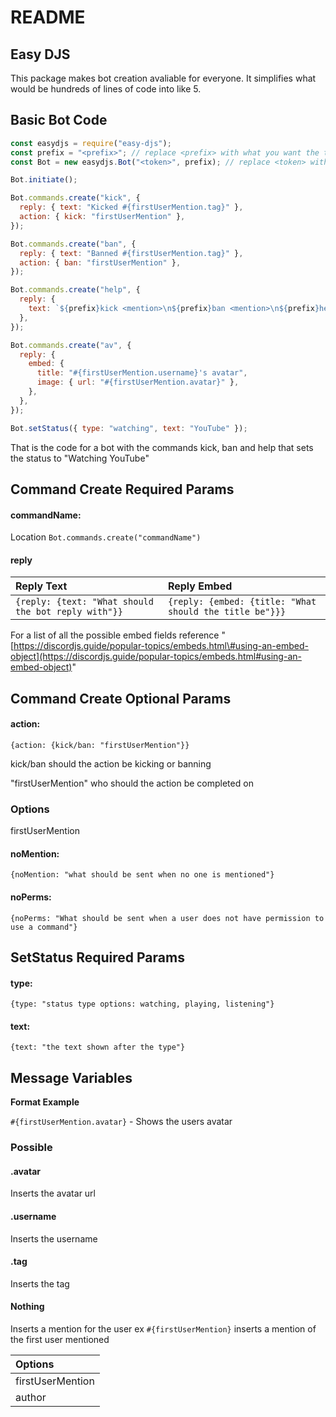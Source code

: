 # README

## Easy DJS

This package makes bot creation avaliable for everyone. It simplifies what would be hundreds of lines of code into like 5.

## Basic Bot Code

```javascript
const easydjs = require("easy-djs");
const prefix = "<prefix>"; // replace <prefix> with what you want the token to be
const Bot = new easydjs.Bot("<token>", prefix); // replace <token> with your token

Bot.initiate();

Bot.commands.create("kick", {
  reply: { text: "Kicked #{firstUserMention.tag}" },
  action: { kick: "firstUserMention" },
});

Bot.commands.create("ban", {
  reply: { text: "Banned #{firstUserMention.tag}" },
  action: { ban: "firstUserMention" },
});

Bot.commands.create("help", {
  reply: {
    text: `${prefix}kick <mention>\n${prefix}ban <mention>\n${prefix}help\n${prefix}av <mention>`,
  },
});

Bot.commands.create("av", {
  reply: {
    embed: {
      title: "#{firstUserMention.username}'s avatar",
      image: { url: "#{firstUserMention.avatar}" },
    },
  },
});

Bot.setStatus({ type: "watching", text: "YouTube" });
```

That is the code for a bot with the commands kick, ban and help that sets the status to "Watching YouTube"

## Command Create Required Params

#### commandName:

Location `Bot.commands.create("commandName")`

#### reply

| Reply Text | Reply Embed |
| :--- | :--- |
| `{reply: {text: "What should the bot reply with"}}` | `{reply: {embed: {title: "What should the title be"}}}` |

For a list of all the possible embed fields reference "[https://discordjs.guide/popular-topics/embeds.html\#using-an-embed-object](https://discordjs.guide/popular-topics/embeds.html#using-an-embed-object)"

## Command Create Optional Params

#### action:

```text
{action: {kick/ban: "firstUserMention"}}
```

kick/ban should the action be kicking or banning

"firstUserMention" who should the action be completed on

### Options

firstUserMention

#### noMention:

```text
{noMention: "what should be sent when no one is mentioned"}
```

#### noPerms:

```text
{noPerms: "What should be sent when a user does not have permission to use a command"}
```

## SetStatus Required Params

#### type:

```text
{type: "status type options: watching, playing, listening"}
```

#### text:

```text
{text: "the text shown after the type"}
```

## Message Variables

**Format Example**

`#{firstUserMention.avatar}` - Shows the users avatar

### Possible

#### .avatar

Inserts the avatar url

#### .username

Inserts the username

#### .tag

Inserts the tag

#### Nothing

Inserts a mention for the user ex `#{firstUserMention}` inserts a mention of the first user mentioned

| Options |
| :--- |
| firstUserMention |
| author |

